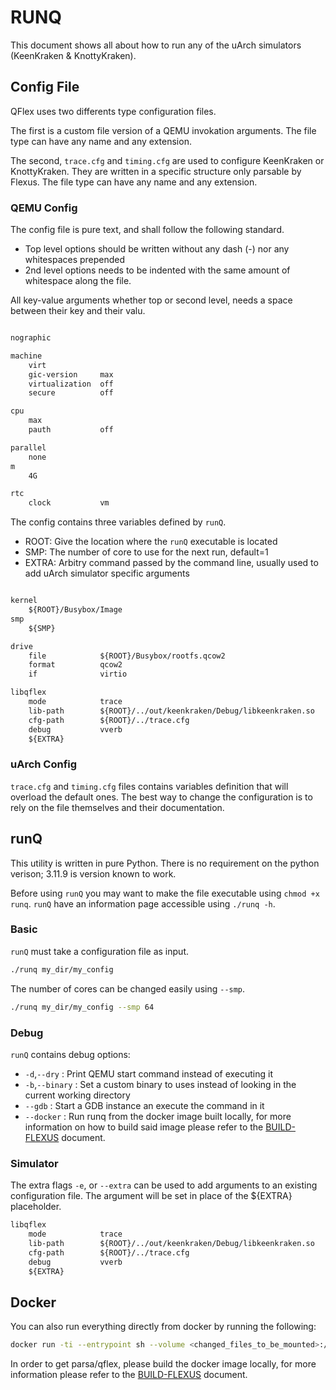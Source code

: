 RUNQ
====

This document shows all about how to run any of the uArch simulators (KeenKraken & KnottyKraken).

## Config File
QFlex uses two differents type configuration files.

The first is a custom file version of a QEMU invokation arguments. The file type can have any name and any extension.

The second, `trace.cfg` and `timing.cfg` are used to configure KeenKraken or KnottyKraken. They are written in a specific structure only parsable by Flexus. The file type can have any name and any extension.

### QEMU Config

The config file is pure text, and shall follow the following standard.
- Top level options should be written without any dash (-) nor any whitespaces prepended
- 2nd level options needs to be indented with the same amount of whitespace along the file.

All key-value arguments whether top or second level, needs a space between their key and their valu.


```txt

nographic

machine
    virt
    gic-version     max
    virtualization  off
    secure          off

cpu
    max
    pauth           off

parallel
    none
m
    4G

rtc
    clock           vm
```

The config contains three variables defined by `runQ`.
- ROOT: Give the location where the `runQ` executable is located
- SMP: The number of core to use for the next run, default=1
- EXTRA: Arbitry command passed by the command line, usually used to add uArch simulator specific arguments

```txt

kernel
    ${ROOT}/Busybox/Image
smp
    ${SMP}

drive
    file            ${ROOT}/Busybox/rootfs.qcow2
    format          qcow2
    if              virtio

libqflex
    mode            trace
    lib-path        ${ROOT}/../out/keenkraken/Debug/libkeenkraken.so
    cfg-path        ${ROOT}/../trace.cfg
    debug           vverb
    ${EXTRA}
```

### uArch Config
`trace.cfg` and `timing.cfg` files contains variables definition that will overload the default ones. The best way to change the configuration is to rely on the file themselves and their documentation.

## runQ
This utility is written in pure Python. There is no requirement on the python verison; 3.11.9 is version known to work.

Before using `runQ` you may want to make the file executable using `chmod +x runq`. `runQ` have an information page accessible using `./runq -h`.

### Basic

`runQ` must take a configuration file as input.

```bash
./runq my_dir/my_config
```

The number of cores can be changed easily using `--smp`.

```bash
./runq my_dir/my_config --smp 64
```

### Debug

`runQ` contains debug options:
- `-d`,`--dry` : Print QEMU start command instead of executing it
- `-b`,`--binary` : Set a custom binary to uses instead of looking in the current working directory
- `--gdb` : Start a GDB instance an execute the command in it
- `--docker` : Run runq from the docker image built locally, for more information on how to build said image please refer to the [BUILD-FLEXUS](./01-BUILD-FLEXUS.md) document.

### Simulator

The extra flags `-e`, or `--extra` can be used to add arguments to an existing configuration file. The argument will be set in place of the ${EXTRA} placeholder.

```txt
libqflex
    mode            trace
    lib-path        ${ROOT}/../out/keenkraken/Debug/libkeenkraken.so
    cfg-path        ${ROOT}/../trace.cfg
    debug           vverb
    ${EXTRA}
```

## Docker

You can also run everything directly from docker by running the following: 

```bash
docker run -ti --entrypoint sh --volume <changed_files_to_be_mounted>:/qflex/<changed_files_to_be_mounted> parsa/qflex
```

In order to get parsa/qflex, please build the docker image locally, for more information please refer to the [BUILD-FLEXUS](./01-BUILD-FLEXUS.md) document.










